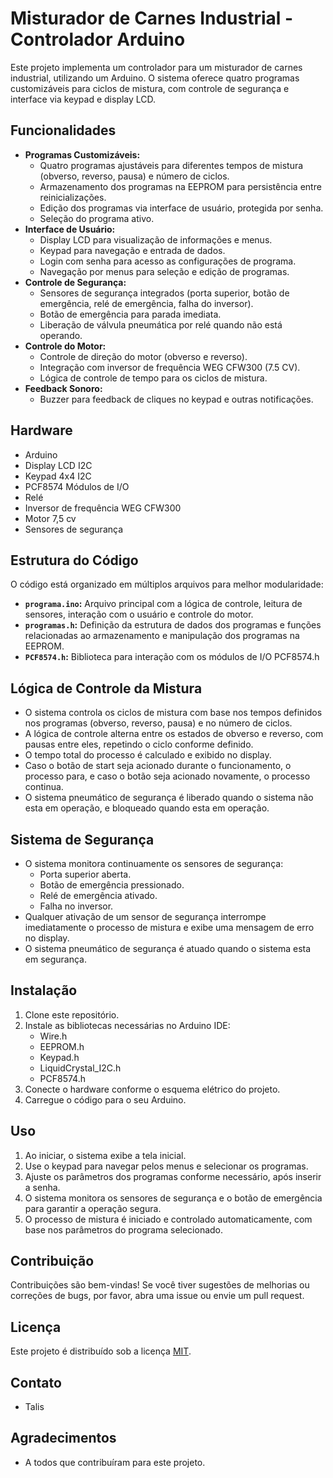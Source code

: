 # Misturador de Carnes Industrial - Controlador Arduino

Este projeto implementa um controlador para um misturador de carnes industrial, utilizando um Arduino. O sistema oferece quatro programas customizáveis para ciclos de mistura, com controle de segurança e interface via keypad e display LCD.

## Funcionalidades

* **Programas Customizáveis:**
    * Quatro programas ajustáveis para diferentes tempos de mistura (obverso, reverso, pausa) e número de ciclos.
    * Armazenamento dos programas na EEPROM para persistência entre reinicializações.
    * Edição dos programas via interface de usuário, protegida por senha.
    * Seleção do programa ativo.
* **Interface de Usuário:**
    * Display LCD para visualização de informações e menus.
    * Keypad para navegação e entrada de dados.
    * Login com senha para acesso as configurações de programa.
    * Navegação por menus para seleção e edição de programas.
* **Controle de Segurança:**
    * Sensores de segurança integrados (porta superior, botão de emergência, relé de emergência, falha do inversor).
    * Botão de emergência para parada imediata.
    * Liberação de válvula pneumática por relé quando não está operando.
* **Controle do Motor:**
    * Controle de direção do motor (obverso e reverso).
    * Integração com inversor de frequência WEG CFW300 (7.5 CV).
    * Lógica de controle de tempo para os ciclos de mistura.
* **Feedback Sonoro:**
    * Buzzer para feedback de cliques no keypad e outras notificações.

## Hardware

* Arduino
* Display LCD I2C
* Keypad 4x4 I2C
* PCF8574 Módulos de I/O
* Relé
* Inversor de frequência WEG CFW300
* Motor 7,5 cv
* Sensores de segurança

## Estrutura do Código

O código está organizado em múltiplos arquivos para melhor modularidade:

* **`programa.ino`:** Arquivo principal com a lógica de controle, leitura de sensores, interação com o usuário e controle do motor.
* **`programas.h`:** Definição da estrutura de dados dos programas e funções relacionadas ao armazenamento e manipulação dos programas na EEPROM.
* **`PCF8574.h`:** Biblioteca para interação com os módulos de I/O PCF8574.h

## Lógica de Controle da Mistura

* O sistema controla os ciclos de mistura com base nos tempos definidos nos programas (obverso, reverso, pausa) e no número de ciclos.
* A lógica de controle alterna entre os estados de obverso e reverso, com pausas entre eles, repetindo o ciclo conforme definido.
* O tempo total do processo é calculado e exibido no display.
* Caso o botão de start seja acionado durante o funcionamento, o processo para, e caso o botão seja acionado novamente, o processo continua.
* O sistema pneumático de segurança é liberado quando o sistema não esta em operação, e bloqueado quando esta em operação.

## Sistema de Segurança

* O sistema monitora continuamente os sensores de segurança:
    * Porta superior aberta.
    * Botão de emergência pressionado.
    * Relé de emergência ativado.
    * Falha no inversor.
* Qualquer ativação de um sensor de segurança interrompe imediatamente o processo de mistura e exibe uma mensagem de erro no display.
* O sistema pneumático de segurança é atuado quando o sistema esta em segurança.

## Instalação

1.  Clone este repositório.
2.  Instale as bibliotecas necessárias no Arduino IDE:
    * Wire.h
    * EEPROM.h
    * Keypad.h
    * LiquidCrystal_I2C.h
    * PCF8574.h
3.  Conecte o hardware conforme o esquema elétrico do projeto.
4.  Carregue o código para o seu Arduino.

## Uso

1.  Ao iniciar, o sistema exibe a tela inicial.
2.  Use o keypad para navegar pelos menus e selecionar os programas.
3.  Ajuste os parâmetros dos programas conforme necessário, após inserir a senha.
4.  O sistema monitora os sensores de segurança e o botão de emergência para garantir a operação segura.
5.  O processo de mistura é iniciado e controlado automaticamente, com base nos parâmetros do programa selecionado.

## Contribuição

Contribuições são bem-vindas! Se você tiver sugestões de melhorias ou correções de bugs, por favor, abra uma issue ou envie um pull request.

## Licença

Este projeto é distribuído sob a licença [MIT](LICENSE).

## Contato

* Talis

## Agradecimentos

* A todos que contribuíram para este projeto.
